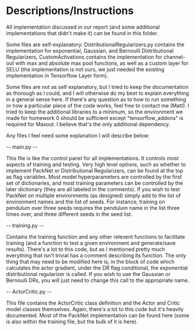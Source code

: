 # Descriptions/Instructions

All implementation discussed in our report (and some additional implementations that didn't make it) can be found in this folder. 


Some files are self-explanatory: DistributionalRegularizers.py contains the implementation for exponential, Gaussian, and Bernoulli
Distributional Regularizers, CustomActivations contains the implementation for channel-out with max and absolute max pool functions,
as well as a custom layer for SELU (the implementation is not ours, we just needed the existing implementation in Tensorflow Layer
form).


Some files are not as self explanatory, but I tried to keep the documentation as thorough as I could, and I will otherwise do my
best to explain everything in a general sense here. If there's any question as to how to run something or how a particular piece of
the code works, feel free to contact me (Matt). I tried to keep the additional libraries to a minimum, so the environment we made
for homework 0 should be sufficient except "tensorflow_addons" is required for Maxout. I believe that's the only additional
dependency.


Any files I feel need some explanation I will describe below:




-- main.py --

This file is like the control panel for all implementations. It controls most aspects of training and testing. Very high level options,
such as whether to implement PackNet or Distributional Regularizers, can be found at the top as flag variables. Most model hyperparameters
are controlled by the first set of dictionaries, and most training parameters can be controlled by the later dictionary (they are all
labeled in the comments). If you wish to test PackNet on multiple environments (as designed) simply add to the list of environment names
and the list of seeds. For instance, training on pendulum over three seeds requires the pendulum name in the list three times over, and 
three different seeds in the seed list. 

-- training.py --

Contains the training function and any other relevent functions to facilitate training (and a function to test a given environment and 
generate/save results). There's a lot to this code, but as I mentioned pretty much everything that isn't trivial has a comment describing
its function. The only thing that may need to be modified here is, in the block of code which calculates the actor gradient, under the DR
flag conditional, the exponential distributional regularizer is called. If you wish to use the Gaussian or Bernoulli DRs, you will just 
need to change this call to the appropriate name.

-- ActorCritic.py --

This file contains the ActorCritic class definition and the Actor and Critic model classes themselves. Again, there's a lot to this code
but it's heavily documented. Most of the PackNet implementation can be found here (some is also within the training file, but the bulk
of it is here).

